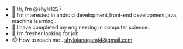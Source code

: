 - 👋 Hi, I’m @shyla1227
- 👀 I’m interested in  android development,front-end development,java, machine learning..
- 🌱 I have completed my engineering in computer science.
- 💞️ I’m fresher looking for job .
- 📫 How to reach me . shylajanagaraj4@gmail.com

<!---
shyla1227/shyla1227 is a ✨ special ✨ repository because its `README.md` (this file) appears on your GitHub profile.
You can click the Preview link to take a look at your changes.
--->
